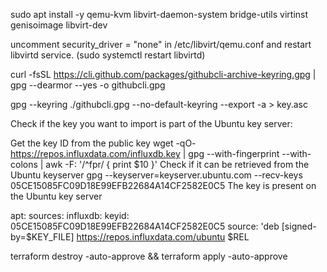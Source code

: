 sudo apt install -y qemu-kvm  libvirt-daemon-system bridge-utils virtinst genisoimage libvirt-dev

uncomment security_driver = "none" in /etc/libvirt/qemu.conf and restart libvirtd service. (sudo systemctl restart libvirtd)

curl -fsSL https://cli.github.com/packages/githubcli-archive-keyring.gpg | gpg --dearmor --yes -o githubcli.gpg

gpg  --keyring ./githubcli.gpg --no-default-keyring --export -a > key.asc


Check if the key you want to import is part of the Ubuntu key server:

Get the key ID from the public key
wget -qO- https://repos.influxdata.com/influxdb.key | gpg --with-fingerprint --with-colons | awk -F: '/^fpr/ { print $10 }'
Check if it can be retrieved from the Ubuntu keyserver
gpg --keyserver=keyserver.ubuntu.com --recv-keys 05CE15085FC09D18E99EFB22684A14CF2582E0C5
The key is present on the Ubuntu key server

apt:
  sources:
    influxdb:
      keyid: 05CE15085FC09D18E99EFB22684A14CF2582E0C5
      source: 'deb [signed-by=$KEY_FILE] https://repos.influxdata.com/ubuntu $REL


terraform destroy -auto-approve && terraform apply -auto-approve
